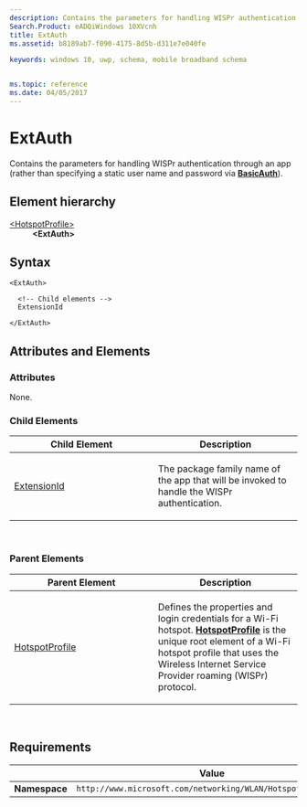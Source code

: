 ```yaml
---
description: Contains the parameters for handling WISPr authentication through an app.
Search.Product: eADQiWindows 10XVcnh
title: ExtAuth
ms.assetid: b8189ab7-f090-4175-8d5b-d311e7e040fe

keywords: windows 10, uwp, schema, mobile broadband schema


ms.topic: reference
ms.date: 04/05/2017
---
```


# ExtAuth


Contains the parameters for handling WISPr authentication through an app (rather than specifying a static user name and password via [**BasicAuth**](element-basicauth.md)).

## Element hierarchy

<dl>
<dt><a href="element-hotspotprofile.md">&lt;HotspotProfile&gt;</a></dt>
<dd><b>&lt;ExtAuth&gt;</b></dd>
</dl>

## Syntax

``` syntax
<ExtAuth>

  <!-- Child elements -->
  ExtensionId

</ExtAuth>
```

## Attributes and Elements


### Attributes

None.

### Child Elements

<table>
<colgroup>
<col width="50%" />
<col width="50%" />
</colgroup>
<thead>
<tr class="header">
<th>Child Element</th>
<th>Description</th>
</tr>
</thead>
<tbody>
<tr class="odd">
<td><a href="element-extensionid.md">ExtensionId</a> </td>
<td><p>The package family name of the app that will be invoked to handle the WISPr authentication.</p></td>
</tr>
</tbody>
</table>

 

### Parent Elements

<table>
<colgroup>
<col width="50%" />
<col width="50%" />
</colgroup>
<thead>
<tr class="header">
<th>Parent Element</th>
<th>Description</th>
</tr>
</thead>
<tbody>
<tr class="odd">
<td><a href="element-hotspotprofile.md">HotspotProfile</a> </td>
<td><p>Defines the properties and login credentials for a Wi-Fi hotspot. <a href="element-hotspotprofile.md"><strong>HotspotProfile</strong></a>  is the unique root element of a Wi-Fi hotspot profile that uses the Wireless Internet Service Provider roaming (WISPr) protocol.</p></td>
</tr>
</tbody>
</table>

 

## Requirements

|          | Value        |
|----------|--------------|
| **Namespace** | `http://www.microsoft.com/networking/WLAN/HotspotProfile/v1` |

 

 



